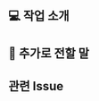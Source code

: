 ## 💻 작업 소개
<!-- 작업한 내용을 말해주세요. -->

## 💬 추가로 전할 말
<!-- 추가로 전할 말이 있나요? -->

## 관련 Issue
<!-- 관련된 이슈 번호를 작성해주세요. -->

